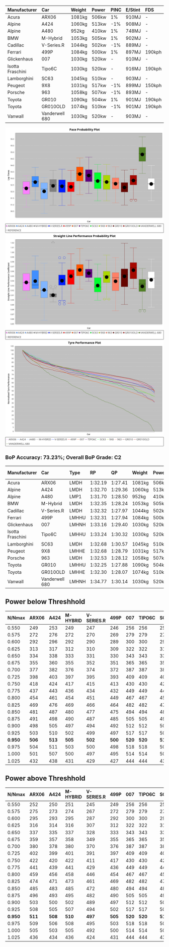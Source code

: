| Manufacturer     | Car            | Weight | Power | PINC    | E/Stint | FDS     |
|:-|:-|:-|:-|:-|:-|:-|
| Acura            | ARX06          | 1081kg | 506kw | 1%      | 910MJ   |    -    |
| Alpine           | A424           | 1060kg | 513kw | -1%     | 908MJ   |    -    |
| Alpine           | A480           | 952kg  | 410kw | 1%      | 748MJ   |    -    |
| BMW              | M-Hybrid       | 1053kg | 505kw | 1%      | 902MJ   |    -    |
| Cadillac         | V-Series.R     | 1044kg | 502kw | -1%     | 889MJ   |    -    |
| Ferrari          | 499P           | 1084kg | 500kw | 1%      | 897MJ   | 190kph  |
| Glickenhaus      | 007            | 1030kg | 520kw |    -    | 910MJ   |    -    |
| Isotta Fraschini | Tipo6C         | 1030kg | 520kw |    -    | 916MJ   | 190kph  |
| Lamborghini      | SC63           | 1045kg | 510kw |    -    | 903MJ   |    -    |
| Peugeot          | 9X8            | 1031kg | 517kw | -1%     | 899MJ   | 150kph  |
| Porsche          | 963            | 1058kg | 507kw | -1%     | 893MJ   |    -    |
| Toyota           | GR010          | 1090kg | 504kw | 1%      | 901MJ   | 190kph  |
| Toyota           | GR010OLD       | 1074kg | 510kw | -1%     | 901MJ   | 190kph  |
| Vanwall          | Vanderwell 680 | 1030kg | 520kw |    -    | 903MJ   |    -    |

![PACECHART](./IMG/ACOMETHOD.png)
![STRAIGHTLINEPERFORMANCECHART](./IMG/ACOMETHOD_sp.png)
![TYREPERFORMANCECHART](./IMG/ACOMETHOD_tw.png)

### BoP Accuracy: 73.23%; Overall BoP Grade: C2
| Manufacturer     | Car            | Type  | RP      | QP      | Weight | Power¹ | Threshhold | PINC    | Power² | E/Stint | AVG Vmax  | FDS     | RDLC | L/Stint | BOP-Grade | Model Accuracy | Model Points | Match%  |
|:-|:-|:-|:-|:-|:-|:-|:-|:-|:-|:-|:-|:-|:-|:-|:-|:-|:-|:-|
| Acura            | ARX06          | LMDH  | 1:32.19 | 1:27.41 | 1081kg | 506kw  | 210.0kph   | 1%      | 511kw  |  910MJ  | 321.03kph |    -    | 0.99 | 40      | -D1       | 100.00%        | 995          | 66.90%  |
| Alpine           | A424           | LMDH  | 1:32.70 | 1:29.36 | 1060kg | 513kw  | 210.0kph   | -1%     | 508kw  |  908MJ  | 322.52kph |    -    | 1.00 | 41      | +C2       | 100.00%        | 642          | 72.96%  |
| Alpine           | A480           | LMP1  | 1:31.70 | 1:28.50 |  952kg | 410kw  | 210.0kph   | 1%      | 414kw  |  748MJ  | 315.43kph |    -    | 0.97 | 37      | -D2       | 60.26%         | 849          | 64.61%  |
| BMW              | M-Hybrid       | LMDH  | 1:32.35 | 1:28.24 | 1053kg | 505kw  | 210.0kph   | 1%      | 510kw  |  902MJ  | 319.01kph |    -    | 1.01 | 40      | -B2       | 100.00%        | 1714         | 81.71%  |
| Cadillac         | V-Series.R     | LMDH  | 1:32.32 | 1:27.97 | 1044kg | 502kw  | 210.0kph   | -1%     | 497kw  |  889MJ  | 321.77kph |    -    | 1.01 | 40      | -B2       | 98.95%         | 2271         | 84.05%  |
| Ferrari          | 499P           | LMHHU | 1:32.31 | 1:27.94 | 1084kg | 500kw  | 210.0kph   | 1%      | 505kw  |  897MJ  | 322.35kph | 190kph  | 1.01 | 40      | -B2       | 99.93%         | 2718         | 80.92%  |
| Glickenhaus      | 007            | LMHNH | 1:33.16 | 1:29.40 | 1030kg | 520kw  | 210.0kph   |    -    | 520kw  |  910MJ  | 329.50kph |    -    | 0.96 | 41      | +B2       | 96.34%         | 1634         | 84.38%  |
| Isotta Fraschini | Tipo6C         | LMHHU | 1:33.24 | 1:30.32 | 1030kg | 520kw  | 210.0kph   |    -    | 520kw  |  916MJ  | 328.33kph | 190kph  | 1.08 | 41      | +Ω1       | 92.36%         | 133          | 43.13%  |
| Lamborghini      | SC63           | LMDH  | 1:32.68 | 1:30.57 | 1045kg | 510kw  | 210.0kph   |    -    | 510kw  |  903MJ  | 321.88kph |    -    | 1.05 | 40      | ~A1       | 96.54%         | 418          | 100.00% |
| Peugeot          | 9X8            | LMHHE | 1:32.68 | 1:28.79 | 1031kg | 517kw  | 210.0kph   | -1%     | 512kw  |  899MJ  | 325.21kph | 150kph  | 1.03 | 41      | ~A1       | 88.68%         | 2617         | 100.00% |
| Porsche          | 963            | LMDH  | 1:32.53 | 1:28.12 | 1058kg | 507kw  | 210.0kph   | -1%     | 502kw  |  893MJ  | 321.89kph |    -    | 1.00 | 40      | -A2       | 99.98%         | 6168         | 93.94%  |
| Toyota           | GR010          | LMHHU | 1:32.25 | 1:27.88 | 1090kg | 504kw  | 210.0kph   | 1%      | 509kw  |  901MJ  | 322.48kph | 190kph  | 1.01 | 40      | -B2       | 98.53%         | 3557         | 80.36%  |
| Toyota           | GR010OLD       | LMHHE | 1:32.30 | 1:28.07 | 1074kg | 510kw  | 210.0kph   | -1%     | 505kw  |  901MJ  | 325.31kph | 190kph  | 1.02 | 40      | -B1       | 92.01%         | 1427         | 86.29%  |
| Vanwall          | Vanderwell 680 | LMHNH | 1:34.77 | 1:30.14 | 1030kg | 520kw  | 210.0kph   |    -    | 520kw  |  903MJ  | 322.75kph |    -    | 1.01 | 41      | +Ω2       | 94.62%         | 633          | -14.03% |

## Power below Threshhold
| N/Nmax    | ARX06   | A424    | M-HYBRID | V-SERIES.R | 499P    | 007     | TIPO6C  | SC63    | 9X8     | 963     | GR010   | GR010OLD | VANDERWELL 680 | ​     | RPM      | A480    |
|:-|:-|:-|:-|:-|:-|:-|:-|:-|:-|:-|:-|:-|:-|:-|:-|:-|
|  0.550    |  249    |  253    |  249     |  247       |  246    |  256    |  256    |  251    |  255    |  250    |  248    |  251     |  256           |  ​    |   --     |   -     |
|  0.575    |  272    |  276    |  272     |  270       |  269    |  279    |  279    |  274    |  278    |  273    |  271    |  274     |  279           |  ​    |   --     |   -     |
|  0.600    |  292    |  296    |  292     |  290       |  289    |  300    |  300    |  295    |  298    |  293    |  291    |  295     |  300           |  ​    |   --     |   -     |
|  0.625    |  313    |  317    |  312     |  310       |  309    |  322    |  322    |  316    |  320    |  314    |  312    |  316     |  322           |  ​    |   --     |   -     |
|  0.650    |  334    |  338    |  333     |  331       |  330    |  343    |  343    |  337    |  341    |  335    |  333    |  337     |  343           |  ​    |   --     |   -     |
|  0.675    |  355    |  360    |  355     |  352       |  351    |  365    |  365    |  358    |  363    |  356    |  354    |  358     |  365           |  ​    |   --     |   -     |
|  0.700    |  377    |  382    |  376     |  374       |  372    |  387    |  387    |  380    |  385    |  377    |  375    |  380     |  387           |  ​    |   --     |   -     |
|  0.725    |  398    |  403    |  397     |  395       |  393    |  409    |  409    |  401    |  407    |  399    |  396    |  401     |  409           |  ​    |   --     |   -     |
|  0.750    |  418    |  424    |  417     |  415       |  413    |  430    |  430    |  422    |  427    |  419    |  416    |  422     |  430           |  ​    |   --     |   -     |
|  0.775    |  437    |  443    |  436     |  434       |  432    |  449    |  449    |  441    |  446    |  438    |  435    |  441     |  449           |  ​    |  5000    |  242    |
|  0.800    |  454    |  461    |  454     |  451       |  449    |  467    |  467    |  458    |  464    |  455    |  453    |  458     |  467           |  ​    |  5500    |  286    |
|  0.825    |  469    |  476    |  469     |  466       |  464    |  482    |  482    |  473    |  479    |  470    |  468    |  473     |  482           |  ​    |  6000    |  319    |
|  0.850    |  481    |  487    |  480     |  477       |  475    |  494    |  494    |  485    |  491    |  482    |  479    |  485     |  494           |  ​    |  6500    |  361    |
|  0.875    |  491    |  498    |  490     |  487       |  485    |  505    |  505    |  495    |  502    |  492    |  489    |  495     |  505           |  ​    |  7000    |  403    |
|  0.900    |  498    |  505    |  497     |  494       |  492    |  512    |  512    |  502    |  509    |  499    |  496    |  502     |  512           |  ​    |  7500    |  413    |
|  0.925    |  503    |  510    |  502     |  499       |  497    |  517    |  517    |  507    |  514    |  504    |  501    |  507     |  517           |  ​    |  8000    |  409    |
| **0.950** | **506** | **513** | **505**  | **502**    | **500** | **520** | **520** | **510** | **517** | **507** | **504** | **510**  | **520**        | **​** | **8500** | **412** |
|  0.975    |  504    |  511    |  503     |  500       |  498    |  518    |  518    |  508    |  515    |  505    |  502    |  508     |  518           |  ​    |  9000    |  206    |
|  1.000    |  501    |  507    |  500     |  497       |  495    |  514    |  514    |  505    |  511    |  502    |  499    |  505     |  514           |  ​    |   --     |   -     |
|  1.025    |  432    |  438    |  431     |  429       |  427    |  444    |  444    |  436    |  441    |  433    |  430    |  436     |  444           |  ​    |   --     |   -     |

## Power above Threshhold
| N/Nmax    | ARX06   | A424    | M-HYBRID | V-SERIES.R | 499P    | 007     | TIPO6C  | SC63    | 9X8     | 963     | GR010   | GR010OLD | VANDERWELL 680 | ​     | RPM      | A480    |
|:-|:-|:-|:-|:-|:-|:-|:-|:-|:-|:-|:-|:-|:-|:-|:-|:-|
|  0.550    |  252    |  250    |  251     |  245       |  249    |  256    |  256    |  251    |  252    |  247    |  251    |  249     |  256           |  ​    |   --     |   -     |
|  0.575    |  275    |  273    |  274     |  267       |  272    |  279    |  279    |  274    |  275    |  270    |  274    |  272     |  279           |  ​    |   --     |   -     |
|  0.600    |  295    |  293    |  295     |  287       |  292    |  300    |  300    |  295    |  296    |  290    |  294    |  292     |  300           |  ​    |   --     |   -     |
|  0.625    |  316    |  314    |  316     |  307       |  312    |  322    |  322    |  316    |  317    |  310    |  315    |  312     |  322           |  ​    |   --     |   -     |
|  0.650    |  337    |  335    |  337     |  328       |  333    |  343    |  343    |  337    |  338    |  331    |  336    |  333     |  343           |  ​    |   --     |   -     |
|  0.675    |  359    |  357    |  358     |  349       |  355    |  365    |  365    |  358    |  359    |  352    |  357    |  355     |  365           |  ​    |   --     |   -     |
|  0.700    |  380    |  378    |  380     |  370       |  376    |  387    |  387    |  380    |  381    |  374    |  379    |  376     |  387           |  ​    |   --     |   -     |
|  0.725    |  402    |  399    |  401     |  391       |  397    |  409    |  409    |  401    |  403    |  395    |  400    |  397     |  409           |  ​    |   --     |   -     |
|  0.750    |  422    |  420    |  422     |  411       |  417    |  430    |  430    |  422    |  423    |  415    |  421    |  417     |  430           |  ​    |   --     |   -     |
|  0.775    |  441    |  439    |  441     |  429       |  436    |  449    |  449    |  441    |  442    |  434    |  440    |  436     |  449           |  ​    |  5000    |  242    |
|  0.800    |  459    |  456    |  458     |  446       |  454    |  467    |  467    |  458    |  460    |  451    |  457    |  454     |  467           |  ​    |  5500    |  286    |
|  0.825    |  474    |  471    |  473     |  461       |  469    |  482    |  482    |  473    |  475    |  466    |  472    |  469     |  482           |  ​    |  6000    |  319    |
|  0.850    |  485    |  483    |  485     |  472       |  480    |  494    |  494    |  485    |  486    |  477    |  484    |  480     |  494           |  ​    |  6500    |  361    |
|  0.875    |  496    |  493    |  495     |  482       |  490    |  505    |  505    |  495    |  497    |  487    |  494    |  490     |  505           |  ​    |  7000    |  403    |
|  0.900    |  503    |  500    |  502     |  489       |  497    |  512    |  512    |  502    |  504    |  494    |  501    |  497     |  512           |  ​    |  7500    |  413    |
|  0.925    |  508    |  505    |  507     |  494       |  502    |  517    |  517    |  507    |  509    |  499    |  506    |  502     |  517           |  ​    |  8000    |  409    |
| **0.950** | **511** | **508** | **510**  | **497**    | **505** | **520** | **520** | **510** | **512** | **502** | **509** | **505**  | **520**        | **​** | **8500** | **412** |
|  0.975    |  509    |  506    |  508     |  495       |  503    |  518    |  518    |  508    |  510    |  500    |  507    |  503     |  518           |  ​    |  9000    |  206    |
|  1.000    |  505    |  503    |  505     |  492       |  500    |  514    |  514    |  505    |  506    |  497    |  504    |  500     |  514           |  ​    |   --     |   -     |
|  1.025    |  436    |  434    |  436     |  424       |  431    |  444    |  444    |  436    |  437    |  429    |  435    |  431     |  444           |  ​    |   --     |   -     |

